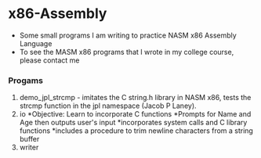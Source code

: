 # x86-Assembly
* Some small programs I am writing to practice NASM x86 Assembly Language
* To see the MASM x86 programs that I wrote in my college course, please contact me
### Progams
1. demo_jpl_strcmp - imitates the C string.h library in NASM x86, tests the strcmp function in the jpl namespace (Jacob P Laney).
2. io
*Objective: Learn to incorporate C functions
*Prompts for Name and Age then outputs user's input
*incorporates system calls and C library functions
*includes a procedure to trim newline characters from a string buffer
3. writer
